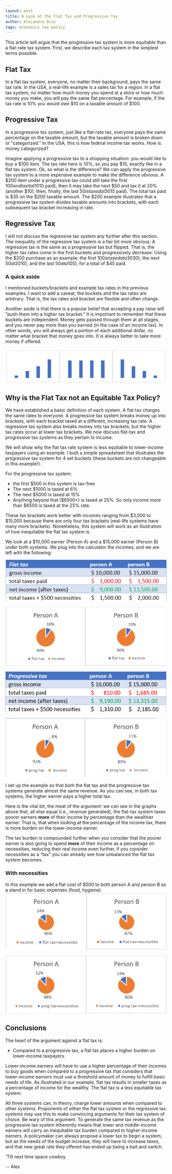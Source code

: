 ```yaml
---
layout: post
title: A Look at the Flat Tax and Progressive Tax
author: Alejandro Diaz
tags: economics tax policy
---
```

This article will argue that the progressive tax system is more equitable than a flat-rate tax system. First, we describe each tax system in the simplest terms possible.

## Flat Tax
In a flat tax system, everyone, no matter their background, pays the same tax rate. In the USA, a real-life example is a sales tax for a region. In a flat tax system, no matter how much money you spend at a store or how much money you make, you will pay the same flat percentage. For example, if the tax rate is 10% you would owe $10 on a taxable amount of $100.

## Progressive Tax
In a progressive tax system, just like a flat-rate tax, everyone pays the same percentage on the taxable amount, but the taxable amount is broken down or “categorized.” In the USA, this is how federal income tax works.
How is money categorized? 

Imagine applying a progressive tax to a shopping situation: you would like to buy a $100 item. The tax rate here is 10%, so you pay $10, exactly like in a flat tax system. Ok, so what is the difference? We can apply the progressive tax system to a more expensive example to make the difference obvious. A $200 item under a progressive tax could still take the first $100 and tax it at 10% ($10 paid), then it may take the next $50 and tax it at 20% (another $10), then, finally, the last $50 is taxed at 30% ($15 paid). The total tax paid is $35 on the $200 taxable amount. The $200 example illustrates that a progressive tax system divides taxable amounts into brackets, with each subsequent tax bracket increasing in rate.

## Regressive Tax
I will not discuss the regressive tax system any further after this section. The inequality of the regressive tax system is a fair bit more obvious. A regressive tax is the same as a progressive tax but flipped. That is, the higher tax rates come in the first buckets and progressively decrease. Using the $200 purchase as an example: the first $100 is taxed at a 30% rate ($30), the next $50 at 20% ($10), and the last $50 at a 10% tax rate ($5), for a total of $45 paid.

### **A quick aside**
I mentioned buckets/brackets and example tax rates in the previous examples. I want to add a caveat, the buckets and the tax rates are arbitrary. That is, the tax rates and bracket are flexible and often change. 

Another aside is that there is a popular belief that accepting a pay raise will “push them into a higher tax bracket.” It is important to remember that these buckets are independent. Money gets passed through them at all stages, and you never pay more than you earned (in the case of an income tax). In other words, you will always get a portion of each additional dollar, no matter what bracket that money goes into. It is always better to take more money if offered.

![charts of how each system lays out its taxes](https://github.com/calmcoconut/diasDiaz/blob/master/assets/images/look-at-the-flat-tax-and-progressive-tax/progressive-flat-regressive-chart.png?raw=true)

## Why is the Flat Tax not an Equitable Tax Policy?
We have established a basic definition of each system. A flat tax charges the same rates to everyone. A progressive tax system breaks money up into brackets, with each bracket taxed at a different, increasing tax rate. A regressive tax system also breaks money into tax brackets, but the higher tax rates occur at lower tax brackets. We now discuss flat-tax and progressive tax systems as they pertain to income. 

We will show why the flat tax rate system is less equitable to lower-income taxpayers using an example. I built a simple spreadsheet that illustrates the progressive tax system for 4 set buckets (these buckets are not changeable in this example!). 

For the progressive tax system: 
* the first $500 in this system is tax-free
*	The next $1000 is taxed at 6%
*	The next $5000 is taxed at 15% 
*	Anything beyond that ($6500<) is taxed at 25%. So only income more than $6500 is taxed at the 25% rate. 

These tax brackets work better with incomes ranging from $3,000 to $15,000 because there are only four tax brackets (real-life systems have many more brackets). Nonetheless, this system will work as an illustration of how inequitable the flat tax system is.

We look at a $10,000 earner (Person A) and a $15,000 earner (Person B) under both systems. We plug into the calculator the incomes, and we are left with the following:

![Table with breakdown of taxes in a flat tax example](https://github.com/calmcoconut/diasDiaz/blob/master/assets/images/look-at-the-flat-tax-and-progressive-tax/flat-tax-example-chart.png?raw=true)

![Pie chart of the flat tax example](https://github.com/calmcoconut/diasDiaz/blob/master/assets/images/look-at-the-flat-tax-and-progressive-tax/flat-tax-example-pie.png?raw=true)

![Table with breakdown of taxes in a progressive tax example](https://github.com/calmcoconut/diasDiaz/blob/master/assets/images/look-at-the-flat-tax-and-progressive-tax/progressive-tax-example-chart.png?raw=true)

![Pie chart of the progressive tax example](https://github.com/calmcoconut/diasDiaz/blob/master/assets/images/look-at-the-flat-tax-and-progressive-tax/progressive-tax-example-pie.png?raw=true)

I set up the example so that both the flat tax and the progressive tax systems generate almost the same revenue. As you can see, in both tax systems, the higher earner pays a higher total tax.

Here is the vital bit, the meat of the argument: we can see in the graphs above that, all else equal (i.e., revenue generated), the flat-tax system taxes poorer earners **more** of their income by percentage than the wealthier earner. That is, that when looking at the percentage of the income tax, there is more burden on the lower-income earner.

The tax burden is compounded further when you consider that the poorer earner is also going to spend **more** of their income as a percentage on necessities, reducing their real income even further, if you consider necessities as a “tax” you can already see how unbalanced the flat tax system becomes.


### **With necessities**
In this example we add a flat cost of $500 to both person A and person B as a stand in for basic expenses (food, hygiene):
![Pie chart of the flat tax example with necessities added](https://github.com/calmcoconut/diasDiaz/blob/master/assets/images/look-at-the-flat-tax-and-progressive-tax/flat-tax-example-pie-necessities.png?raw=true)

![Pie chart of the progressive tax example with necessities added](https://github.com/calmcoconut/diasDiaz/blob/master/assets/images/look-at-the-flat-tax-and-progressive-tax/progressive-tax-example-pie-necessities.png?raw=true)


## Conclusions
The heart of the argument against a flat tax is: 

*	Compared to a progressive tax, a flat tax places a higher burden on lower-income taxpayers. 

Lower-income earners will have to use a higher percentage of their incomes to buy goods when compared to a progressive tax that considers that lower-income earners must use a threshold amount of money to fulfill basic needs of life. As illustrated in our example, flat tax results in smaller taxes as a percentage of income for the wealthy. The flat tax is a less equitable tax system.

All three systems can, in theory, charge lower amounts when compared to other systems. Proponents of either the flat tax system or the regressive tax systems may use this to make convincing arguments for their tax system of choice. Be wary of this argument. To generate the same tax revenue as the progressive tax system inherently means that lower and middle-income earners will carry an inequitable tax burden compared to higher-income earners. A policymaker can always propose a lower tax to begin a system, but as the needs of the budget increase, they will have to increase taxes, and that new great rate they offered has ended up being a bait and switch.


'Till next time space cowboy

-- Alex